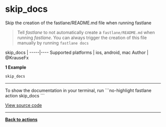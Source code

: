 # skip_docs


Skip the creation of the fastlane/README.md file when running fastlane




> Tell _fastlane_ to not automatically create a `fastlane/README.md` when running _fastlane_. You can always trigger the creation of this file manually by running `fastlane docs`


skip_docs |
-----|----
Supported platforms | ios, android, mac
Author | @KrauseFx



**1 Example**

```ruby
skip_docs
```





<hr />
To show the documentation in your terminal, run
```no-highlight
fastlane action skip_docs
```

<a href="https://github.com/fastlane/fastlane/blob/master/fastlane/lib/fastlane/actions/skip_docs.rb" target="_blank">View source code</a>

<hr />

<a href="/actions"><b>Back to actions</b></a>

